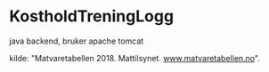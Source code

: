 # KostholdTreningLogg
java backend, bruker apache tomcat

kilde: "Matvaretabellen 2018. Mattilsynet. www.matvaretabellen.no".
